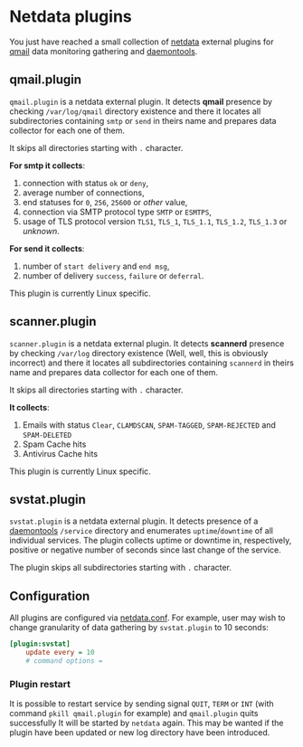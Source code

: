 # Netdata plugins

You just have reached a small collection of [netdata](https://github.com/netdata/netdata) external plugins for [qmail](http://cr.yp.to/qmail.html) data monitoring gathering and [daemontools](http://cr.yp.to/daemontools.html).

## qmail.plugin

`qmail.plugin` is a netdata external plugin. It detects **qmail** presence by checking `/var/log/qmail` directory existence and there it locates all subdirectories containing `smtp` or `send` in theirs name and prepares data collector for each one of them.

It skips all directories starting with `.` character.

**For smtp it collects**:

1. connection with status `ok` or `deny`,
2. average number of connections,
3. end statuses for `0`, `256`, `25600` or *other* value,
4. connection via SMTP protocol type `SMTP` or `ESMTPS`,
5. usage of TLS protocol version `TLS1`, `TLS_1`, `TLS_1.1`, `TLS_1.2`, `TLS_1.3` or *unknown*.

**For send it collects**:

1. number of `start delivery` and `end msg`,
2. number of delivery `success`, `failure` or `deferral`.

This plugin is currently Linux specific.

## scanner.plugin

`scanner.plugin` is a netdata external plugin. It detects **scannerd** presence by checking `/var/log` directory existence (Well, well, this is obviously incorrect) and there it locates all subdirectories containing `scannerd` in theirs name and prepares data collector for each one of them.

It skips all directories starting with `.` character.

**It collects**:

1. Emails with status `Clear`, `CLAMDSCAN`, `SPAM-TAGGED`, `SPAM-REJECTED` and `SPAM-DELETED`
2. Spam Cache hits
3. Antivirus Cache hits

This plugin is currently Linux specific.

## svstat.plugin

`svstat.plugin` is a netdata external plugin. It detects presence of a [daemontools](http://cr.yp.to/daemontools.html) `/service` directory and enumerates `uptime`/`downtime` of all individual services. The plugin collects uptime or downtime in, respectively, positive or negative number of seconds since last change of the service.

The plugin skips all subdirectories starting with `.` character.

## Configuration

All plugins are configured via [netdata.conf](https://github.com/netdata/netdata/tree/master/collectors/plugins.d#configuration). For example, user may wish to change granularity of data gathering by `svstat.plugin` to 10 seconds:

```cfg
[plugin:svstat]
	update every = 10
	# command options =
```

### Plugin restart

It is possible to restart service by sending signal `QUIT`, `TERM` or `INT` (with command `pkill qmail.plugin` for example) and `qmail.plugin` quits successfully
It will be started by `netdata` again.
This may be wanted if the plugin have been updated or new log directory have been introduced.
